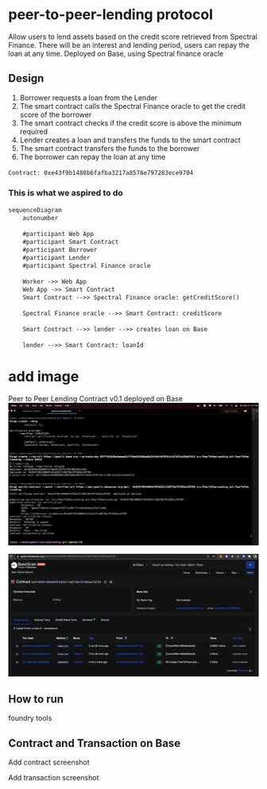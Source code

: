 # peer-to-peer-lending protocol

Allow users to lend assets based on the credit score retrieved from Spectral Finance. There will be an interest and lending period, users can repay the loan at any time. Deployed on Base, using Spectral finance oracle

## Design

1. Borrower requests a loan from the Lender
2. The smart contract calls the Spectral Finance oracle to get the credit score of the borrower
3. The smart contract checks if the credit score is above the minimum required
4. Lender creates a loan and transfers the funds to the smart contract
5. The smart contract transfers the funds to the borrower
6. The borrower can repay the loan at any time


`Contract: 0xe43f9b1480b6fafba3217a8578e797283ece9704`

### This is what we aspired to do

```mermaid
sequenceDiagram
    autonumber

    #participant Web App
    #participant Smart Contract
    #participant Borrower
    #participant Lender
    #participant Spectral Finance oracle

    Worker ->> Web App
    Web App ->> Smart Contract
    Smart Contract -->> Spectral Finance oracle: getCreditScore()
    
    Spectral Finance oracle -->> Smart Contract: creditScore

    Smart Contract -->> lender -->> creates loan on Base

    lender -->> Smart Contract: loanId
```

# add image

Peer to Peer Lending Contract v0.1 deployed on Base
[![Alt text](p2p.png)](https://goerli.basescan.org/address/0xe43f9b1480b6fafba3217a8578e797283ece9704)


[![Alt text](basescan.png)](https://goerli.basescan.org/address/0xe43f9b1480b6fafba3217a8578e797283ece9704)


## How to run

foundry tools

## Contract and Transaction on Base

Add contract screenshot

Add transaction screenshot